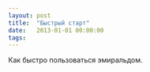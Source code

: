 ```yaml
---
layout: post
title:  "Быстрый старт"
date:   2013-01-01 00:00:00
tags:
---
```


Как быстро пользоваться эмиральдом.